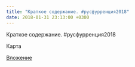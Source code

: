 ```yaml
---
title: "Краткое содержание. #русфурренция2018"
date: 2018-01-31 23:13:00 +0300
---
```


Краткое содержание. #русфурренция2018

Карта

[Вложение](/assets/vk_photos/3/hYxlmtAsnrk.jpg)
